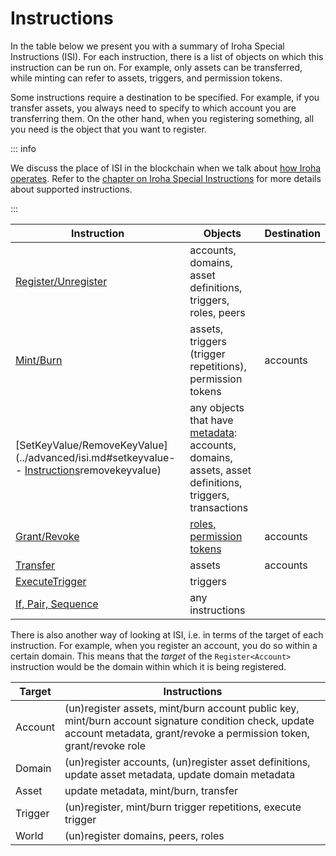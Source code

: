# Instructions

In the table below we present you with a summary of Iroha Special
Instructions (ISI). For each instruction, there is a list of objects on
which this instruction can be run on. For example, only assets can be
transferred, while minting can refer to assets, triggers, and permission
tokens.

Some instructions require a destination to be specified. For example, if
you transfer assets, you always need to specify to which account you are
transferring them. On the other hand, when you registering something, all
you need is the object that you want to register.

::: info

We discuss the place of ISI in the blockchain when we talk about
[how Iroha operates](../advanced/intro.md#how-iroha-works). Refer to the
[chapter on Iroha Special Instructions](../advanced/isi.md) for more
details about supported instructions.

:::

|                                                Instruction                                                 |                                                        Objects                                                        | Destination |
| ---------------------------------------------------------------------------------------------------------- | --------------------------------------------------------------------------------------------------------------------- | ----------- |
| [Register/Unregister](../advanced/isi.md#un-register)                                                      | accounts, domains, asset definitions, triggers, roles, peers                                                          |             |
| [Mint/Burn](../advanced/isi.md#mint-burn)                                                                  | assets, triggers (trigger repetitions), permission tokens                                                             | accounts    |
| [SetKeyValue/RemoveKeyValue](../advanced/isi.md#setkeyvalue-- [Instructions](#instructions)removekeyvalue) | any objects that have [metadata](./metadata.md): accounts, domains, assets, asset definitions, triggers, transactions |             |
| [Grant/Revoke](../advanced/isi.md#grant-revoke)                                                            | [roles, permission tokens](../advanced/permissions.md)                                                                | accounts    |
| [Transfer](../advanced/isi.md#transfer)                                                                    | assets                                                                                                                | accounts    |
| [ExecuteTrigger](../advanced/isi.md#executetrigger)                                                        | triggers                                                                                                              |             |
| [If, Pair, Sequence](../advanced/isi.md#composite-instructions)                                            | any instructions                                                                                                      |             |

There is also another way of looking at ISI, i.e. in terms of the target of
each instruction. For example, when you register an account, you do so
within a certain domain. This means that the _target_ of the
`Register<Account>` instruction would be the domain within which it is
being registered.

| Target  | Instructions                                                                                                                                                                |
| ------- | --------------------------------------------------------------------------------------------------------------------------------------------------------------------------- |
| Account | (un)register assets, mint/burn account public key, mint/burn account signature condition check, update account metadata, grant/revoke a permission token, grant/revoke role |
| Domain  | (un)register accounts, (un)register asset definitions, update asset metadata, update domain metadata                                                                        |
| Asset   | update metadata, mint/burn, transfer                                                                                                                                        |
| Trigger | (un)register, mint/burn trigger repetitions, execute trigger                                                                                                                |
| World   | (un)register domains, peers, roles                                                                                                                                          |
